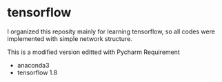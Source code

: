 # tensorflow
I organized this reposity mainly for learning tensorflow, so all codes were implemented with simple network structure.

This is a modified version editted with Pycharm Requirement
- anaconda3
- tensorflow 1.8
